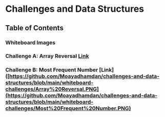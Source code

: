 # Challenges and Data Structures

## Table of Contents

### Whiteboard Images

### Challenge A: Array Reversal  [Link](https://github.com/Moayadhamdan/challenges-and-data-structures/blob/main/whiteboard-challenges/Array%20Reversal.PNG)

### Challenge B: Most Frequent Number  [Link]([https://github.com/Moayadhamdan/challenges-and-data-structures/blob/main/whiteboard-challenges/Array%20Reversal.PNG](https://github.com/Moayadhamdan/challenges-and-data-structures/blob/main/whiteboard-challenges/Most%20Frequent%20Number.PNG)

